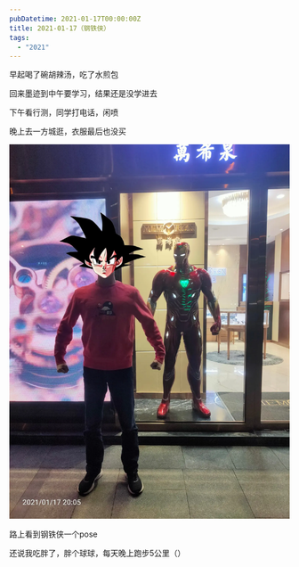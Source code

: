 ```yaml
---
pubDatetime: 2021-01-17T00:00:00Z
title: 2021-01-17（钢铁侠）
tags:
  - "2021"
---
```


早起喝了碗胡辣汤，吃了水煎包

回来墨迹到中午要学习，结果还是没学进去

下午看行测，同学打电话，闲喷


晚上去一方城逛，衣服最后也没买

![](../../img/6904315-1f6ebac99621d3f1.jpg)

路上看到钢铁侠一个pose


还说我吃胖了，胖个球球，每天晚上跑步5公里（）

